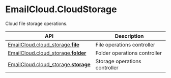 # EmailCloud.CloudStorage
Cloud file storage operations.             

API | Description
--- | -----------
[EmailCloud.cloud_storage.**file**](FileApi_list.md) | File operations controller
[EmailCloud.cloud_storage.**folder**](FolderApi_list.md) | Folder operations controller
[EmailCloud.cloud_storage.**storage**](StorageApi_list.md) | Storage operations controller
